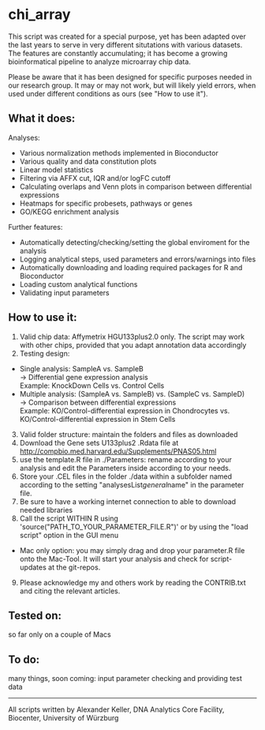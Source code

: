 chi_array
=========

This script was created for a special purpose, yet has been adapted over the last years to serve in very different situtations with various datasets. The features are constantly accumulating; it has become a growing bioinformatical pipeline to analyze microarray chip data.

Please be aware that it has been designed for specific purposes needed in our research group. It may or may not work, but will likely yield errors, when used under different conditions as ours (see "How to use it").

What it does:
--------------

Analyses:
- Various normalization methods implemented in Bioconductor
- Various quality and data constitution plots 
- Linear model statistics
- Filtering via AFFX cut, IQR and/or logFC cutoff
- Calculating overlaps and Venn plots in comparison between differential expressions
- Heatmaps for specific probesets, pathways or genes
- GO/KEGG enrichment analysis

Further features:
- Automatically detecting/checking/setting the global enviroment for the analysis
- Logging analytical steps, used parameters and errors/warnings into files
- Automatically downloading and loading required packages for R and Bioconductor
- Loading custom analytical functions
- Validating input parameters


How to use it:
--------------

1. Valid chip data: Affymetrix HGU133plus2.0 only. The script may work with other chips, provided that you adapt annotation data accordingly
2. Testing design: 
  * Single analysis:
   SampleA vs. SampleB  
   -> Differential gene expression analysis  
   Example: KnockDown Cells vs. Control Cells  
  * Multiple analysis:
   (SampleA vs. SampleB) vs. (SampleC vs. SampleD)  
   -> Comparison between differential expressions  
   Example: KO/Control-differential expression in Chondrocytes vs. KO/Control-differential expression in Stem Cells
3. Valid folder structure: maintain the folders and files as downloaded
4. Download the Gene sets U133plus2 .Rdata file at http://compbio.med.harvard.edu/Supplements/PNAS05.html
5. use the template.R file in ./Parameters: rename according to your analysis and edit the Parameters inside according to your needs.
6. Store your .CEL files in the folder ./data within a subfolder named according to the setting "analysesList$general$name" in the parameter file.
7. Be sure to have a working internet connection to able to download needed libraries
8. Call the script WITHIN R using 'source("PATH_TO_YOUR_PARAMETER_FILE.R")' or by using the "load script" option in the GUI menu
  * Mac only option: you may simply drag and drop your parameter.R file onto the Mac-Tool. It will start your analysis and check for script-updates at the git-repos.
9. Please acknowledge my and others work by reading the CONTRIB.txt and citing the relevant articles.


Tested on:
--------------
so far only on a couple of Macs

To do:
--------------
many things, soon coming: input parameter checking and providing test data

--------------
All scripts written by Alexander Keller, DNA Analytics Core Facility, Biocenter, University of Würzburg